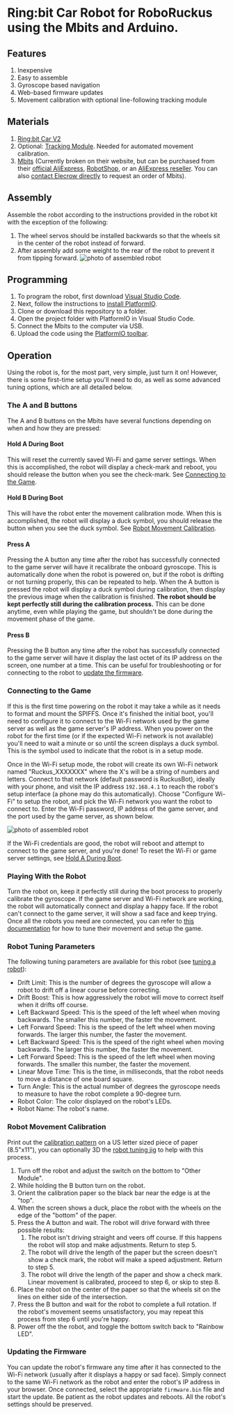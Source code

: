 # Ring:bit Car Robot for RoboRuckus using the Mbits and Arduino.
## Features
1. Inexpensive
2. Easy to assemble
3. Gyroscope based navigation
4. Web-based firmware updates
5. Movement calibration with optional line-following tracking module

## Materials
1. [Ring:bit Car V2](https://shop.elecfreaks.com/products/elecfreaks-micro-bit-ring-bit-v2-car-kit-without-micro-bit-board)
2. Optional: [Tracking Module](https://shop.elecfreaks.com/products/elecfreaks-tracking-module-use-with-ring-bit-car-v2). Needed for automated movement calibration.
3. [Mbits](https://www.elecrow.com/mbits.html) (Currently broken on their website, but can be purchased from their [official AliExpress](https://www.aliexpress.com/item/1005003540049324.html), [RobotShop](https://www.robotshop.com/products/elecrow-mbits-esp32-dev-board-based-on-letscode-scratch-30-arduino), or an [AliExpress reseller](https://www.aliexpress.com/item/1005005524784099.html). You can also [contact Elecrow directly](https://www.elecrow.com/contacts) to request an order of Mbits).


## Assembly
Assemble the robot according to the instructions provided in the robot kit with the exception of the following:
1. The wheel servos should be installed backwards so that the wheels sit in the center of the robot instead of forward.
2. After assembly add some weight to the rear of the robot to prevent it from tipping forward.
![photo of assembled robot](/media/AssembledRobot.jpg)

## Programming
1. To program the robot, first download [Visual Studio Code](https://code.visualstudio.com/).
2. Next, follow the instructions to [install PlatformIO](https://docs.platformio.org/en/latest/integration/ide/vscode.html#ide-vscode).
3. Clone or download this repository to a folder.
4. Open the project folder with PlatformIO in Visual Studio Code.
5. Connect the Mbits to the computer via USB.
6. Upload the code using the [PlatformIO toolbar](https://docs.platformio.org/en/latest/integration/ide/vscode.html#ide-vscode-toolbar).

## Operation
Using the robot is, for the most part, very simple, just turn it on! However, there is some first-time setup you'll need to do, as well as some advanced tuning options, which are all detailed below.

### The A and B buttons
The A and B buttons on the Mbits have several functions depending on when and how they are pressed:

#### Hold A During Boot
This will reset the currently saved Wi-Fi and game server settings. When this is accomplished, the robot will display a check-mark and reboot, you should release the button when you see the check-mark. See [Connecting to the Game](#connecting-to-the-game).

#### Hold B During Boot
This will have the robot enter the movement calibration mode. When this is accomplished, the robot will display a duck symbol, you should release the button when you see the duck symbol. See [Robot Movement Calibration](#robot-movement-calibration).

#### Press A
Pressing the A button any time after the robot has successfully connected to the game server will have it recalibrate the onboard gyroscope. This is automatically done when the robot is powered on, but if the robot is drifting or not turning properly, this can be repeated to help. When the A button is pressed the robot will display a duck symbol during calibration, then display the previous image when the calibration is finished. **The robot should be kept perfectly still during the calibration process.** This can be done anytime, even while playing the game, but shouldn't be done during the movement phase of the game.

#### Press B
Pressing the B button any time after the robot has successfully connected to the game server will have it display the last octet of its IP address on the screen, one number at a time. This can be useful for troubleshooting or for connecting to the robot to [update the firmware](#updating-the-firmware).

### Connecting to the Game
If this is the first time powering on the robot it may take a while as it needs to format and mount the SPIFFS. Once it's finished the initial boot, you'll need to configure it to connect to the Wi-Fi network used by the game server as well as the game server's IP address. When you power on the robot for the first time (or if the expected Wi-Fi network is not available) you'll need to wait a minute or so until the screen displays a duck symbol. This is the symbol used to indicate that the robot is in a setup mode.

Once in the Wi-Fi setup mode, the robot will create its own Wi-Fi network named "Ruckus_XXXXXXX" where the X's will be a string of numbers and letters. Connect to that network (default password is RuckusBot), ideally with your phone, and visit the IP address `192.168.4.1` to reach the robot's setup interface (a phone may do this automatically). Choose "Configure Wi-Fi" to setup the robot, and pick the Wi-Fi network you want the robot to connect to. Enter the Wi-Fi password, IP address of the game server, and the port used by the game server, as shown below.

![photo of assembled robot](/media/RobotWifiGateway.png)

If the Wi-Fi credentials are good, the robot will reboot and attempt to connect to the game server, and you're done! To reset the Wi-Fi or game server settings, see [Hold A During Boot](#hold-a-during-boot).

### Playing With the Robot
Turn the robot on, keep it perfectly still during the boot process to properly calibrate the gyroscope. If the game server and Wi-Fi network are working, the robot will automatically connect and display a happy face. If the robot can't connect to the game server, it will show a sad face and keep trying. Once all the robots you need are connected, you can refer to [this documentation](https://www.roboruckus.com/documentation/running-a-game/) for how to tune their movement and setup the game.

### Robot Tuning Parameters
The following tuning parameters are available for this robot (see [tuning a robot](https://www.roboruckus.com/documentation/running-a-game/#Tuning_the_Robots)):
* Drift Limit: This is the number of degrees the gyroscope will allow a robot to drift off a linear course before correcting.
* Drift Boost: This is how aggressively the robot will move to correct itself when it drifts off course.
* Left Backward Speed: This is the speed of the left wheel when moving backwards. The smaller this number, the faster the movement.
* Left Forward Speed: This is the speed of the left wheel when moving forwards. The larger this number, the faster the movement.
* Left Backward Speed: This is the speed of the right wheel when moving backwards. The larger this number, the faster the movement.
* Left Forward Speed: This is the speed of the left wheel when moving forwards. The smaller this number, the faster the movement.
* Linear Move Time: This is the time, in milliseconds, that the robot needs to move a distance of one board square.
* Turn Angle: This is the actual number of degrees the gyroscope needs to measure to have the robot complete a 90-degree turn.
* Robot Color: The color displayed on the robot's LEDs.
* Robot Name: The robot's name.

### Robot Movement Calibration
Print out the [calibration pattern](/CalibrationPattern.pdf) on a US letter sized piece of paper (8.5"x11"), you can optionally 3D the [robot tuning jig](/Robot_Tuning_Jig.stl) to help with this process.
1. Turn off the robot and adjust the switch on the bottom to "Other Module".
2. While holding the B button turn on the robot.
3. Orient the calibration paper so the black bar near the edge is at the "top".
4. When the screen shows a duck, place the robot with the wheels on the edge of the "bottom" of the paper.
5. Press the A button and wait. The robot will drive forward with three possible results:
   1. The robot isn't driving straight and veers off course. If this happens the robot will stop and make adjustments. Return to step 5.
   2. The robot will drive the length of the paper but the screen doesn't show a check mark, the robot will make a speed adjustment. Return to step 5.
   3. The robot will drive the length of the paper and show a check mark. Linear movement is calibrated, proceed to step 6, or skip to step 8.
6. Place the robot on the center of the paper so that the wheels sit on the lines on either side of the intersection.
7. Press the B button and wait for the robot to complete a full rotation. If the robot's movement seems unsatisfactory, you may repeat this process from step 6 until you're happy.
9. Power off the the robot, and toggle the bottom switch back to "Rainbow LED".

### Updating the Firmware
You can update the robot's firmware any time after it has connected to the Wi-Fi network (usually after it displays a happy or sad face). Simply connect to the same Wi-Fi network as the robot and enter the robot's IP address in your browser. Once connected, select the appropriate `firmware.bin` file and start the update. Be patient as the robot updates and reboots. All the robot's settings should be preserved.
